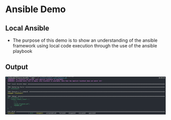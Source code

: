 # Ansible Demo

## Local Ansible
* The purpose of this demo is to show an understanding of the ansible framework using local code execution through the use of the ansible playbook

## Output
![alt text](./Local_Ansible.png)
